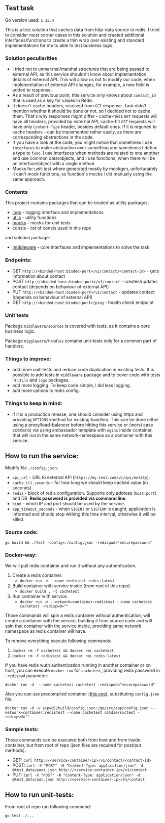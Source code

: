 ## Test task

Go version used: `1.13.4`

This is a test solution that caches data from http-data source to redis.
I tried to consider most corner cases in this solution and created additional interfaces/functions to create a thin wrap
over existing and standard implementations for me to able to test business logic.

### Solution peculiarities
* I tried not to unmarshal/marshal structures that are being passed to external API, as this service shouldn't know about
implementation details of external API. This will allow us not to modify our code, when implementation of external API changes,
for example, a new field is added to response.
* As a result of previous point, this service only knows about `contact_id` that is used as a key for values in Redis.
* It doesn't cache headers, received from `GET` response. Task didn't mention whether it should be 
done or not, so I decided not to cache them. That's why responses might differ - cache-miss `GET` requests will have all
headers, provided by external API, cache-hit `GET` requests will have only `Content-Type` header, besides default ones.
If it is required to cache headers - can be implemented rather easily, as there are corresponding abstractions in the code.
* If you have a look at the code, you might notice that sometimes I use `interface`s to make abstraction over something and sometimes I define a type to `func`. I use interfaces when methods are related to one another and use common data/objects, and I use functions, when there will be an interface/object with a single method.
* Mocks for unit-test where generated mostly by mockgen, unfortunately it can't mock functions, so function's mocks I did manually using the same approach.

### Contents
This project contains packages that can be treated as utility packages:
* [logs](logs/README.md) - logging interface and implementations
* [utils](utils/README.md) - utility functions
* [mocks](mocks/README.md) - mocks for unit tests
* consts - list of consts used in this repo

and solution package:
* [middleware](middleware/README.md) - core interfaces and implementations to solve the task

### Endpoints:
* GET `http://<binded-host:binded-port>/v1/contact/<contact-id>` - gets information about contact
* POST `http://<binded-host:binded-port>/v1/contact` - creates/updates contact (depends on behaviour of external API)
* PUT `http://<binded-host:binded-port>/v1/contact` - updates contact (depends on behaviour of external API)
* GET `http://<binded-host:binded-port>/ping` - health check endpoint

### Unit tests
Package `middleware/sources` is covered with tests, as it contains a core business logic.

Package `miggleware/handles` contains unit-tests only for a common part of handlers.

### Things to improve:
* add more unit-tests and reduce code duplication in existing tests. It is possible to add tests in `middleware` package
and to cover code with tests in `utils` and `logs` packages.
* add more logging. To keep code simple, I did less logging.
* add more options to redis config.

### Things to keep in mind:
* if it is a production release, one should consider using https and providing `OPTIONS`-method for existing handlers.
 This can be done either using a proxy/load-balancer before hitting this service or (worst case scenario) via using
 ambassador template with `nginx` inside container, that will run in the same network-namespace as a container with this service.


## How to run the service:
Modify file `./config.json`:
* `api_url` - URL to external API (`https://my.test.com/v1/api/entity`).
* `cache_ttl_seconds` - for how long we should keep cached value (in seconds).
* `redis` - block of redis configuration. Supports only address (`host:port`) and DB. **Redis password is provided via
command line**.
* `bind` - which IP and port should be used by the service.
* `app_timeout_seconds` - when `SIGINT` or `SIGTERM` is caught, application is informed and should stop withing this
time interval, otherwise it will be killed.

### Source code:
`go build && ./test -config=./config.json -redispwd='securepassword'`
### Docker-way:
We will pull redis container and run it without any authentication.
1. Create a redis container:
    * `docker run -d --name redistest redis:latest`
2. Build container with service inside (from root of this repo):
    * `docker build . -t cachetest`
3. Run container with service:
    * `docker run -d --network=container:redistest --name cachetest cachetest -redispwd=""`

Those commands will spin a redis container without authentication, will create a container with the service,
building it from source code and will spin that container with the service inside, providing same network namespace as
redis container will have.

To remove everything execute following commands:
1. `docker rm -f cachetest && docker rmi cachetest`
2. `docker rm -f redistest && docker rmi redis:latest`

If you have redis wuth authentication running in another container or on host, you can execute `docker run` for `cachetest`,
providing redis password in `-redispwd` parameter:

`docker run -d  --name cachetest cachetest -redispwd="securepassword"`

Also you can use precompiled container ([this one](https://hub.docker.com/repository/docker/coldze/svctest)), substituting `config.json` file:

`docker run -d -v $(pwd)/build/config.json:/go/src/app/config.json --network=container:redistest --name cachetest coldze/svctest -redispwd=""`

### Sample tests:
Those commands can be executed both from host and from inside container, but from root of repo (json files are required for post/put methods):
* GET: `curl http://<service-container-ip>/v1/contact/<contact-id>`
* POST: `curl -X "POST" -H "Content-Type: application/json" -d @test_data/post.json http://<service-container-ip>/v1/contact`
* PUT: `curl -X "POST" -H "Content-Type: application/json" -d @test_data/put.json http://<service-container-ip>/v1/contact`

## How to run unit-tests:
From root of repo run following command:

`go test ./...`

